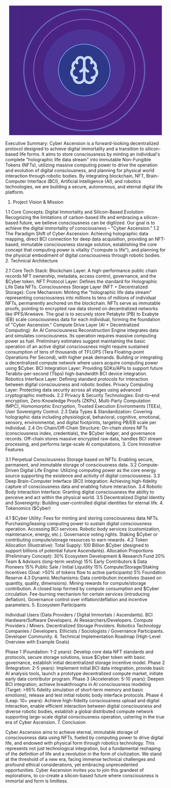 
<p align="center">
  <img src="https://github.com/CyberAscen/Cyber/blob/main/public/1280X1280.PNG?raw=true" alt="logo">
</p>

Executive Summary: Cyber Ascension is a forward-looking decentralized protocol designed to achieve digital immortality and a transition to silicon-based life forms. It aims to store consciousness by minting an individual's complete "holographic life data stream" into immutable Non-Fungible Tokens (NFTs), utilizing massive computing power to drive the operation and evolution of digital consciousness, and planning for physical world interaction through robotic bodies. By integrating blockchain, NFT, Brain-Computer Interface (BCI), Artificial Intelligence (AI), and robotics technologies, we are building a secure, autonomous, and eternal digital life platform.

1. Project Vision & Mission

1.1 Core Concepts: Digital Immortality and Silicon-Based Evolution: Recognizing the limitations of carbon-based life and embracing a silicon-based future, we believe consciousness can be digitized. Our goal is to achieve the digital immortality of consciousness – "Cyber Ascension."
1.2 The Paradigm Shift of Cyber Ascension: Achieving holographic data mapping, direct BCI connection for deep data acquisition, providing an NFT-based, immutable consciousness storage solution, establishing the core concept that computing power is vitality ("compute is life"), and planning for the physical embodiment of digital consciousness through robotic bodies.
2. Technical Architecture

2.1 Core Tech Stack:
Blockchain Layer: A high-performance public chain records NFT ownership, metadata, access control, governance, and the $Cyber token.
NFT Protocol Layer: Defines the standard for Holographic Life Data NFTs.
Consciousness Storage Layer (NFT + Decentralized Storage):
Core Mechanism: Minting the "holographic life data stream" representing consciousness into millions to tens of millions of individual NFTs, permanently anchored on the blockchain.
NFTs serve as immutable proofs, pointing to encrypted raw data stored on decentralized networks like IPFS/Arweave.
The goal is to securely store Petabyte (PB) to Exabyte (EB) scale consciousness data for each individual, forming the foundation of "Cyber Ascension."
Compute Drive Layer (AI + Decentralized Computing):
An AI Consciousness Reconstruction Engine integrates data and simulates consciousness. Its operation requires massive computing power as fuel.
Preliminary estimates suggest maintaining the basic operation of an active digital consciousness might require sustained consumption of tens of thousands of TFLOPS (Tera Floating-point Operations Per Second), with higher peak demands.
Building or integrating a decentralized compute network where users acquire computing power using $Cyber.
BCI Integration Layer: Providing SDKs/APIs to support future Terabits-per-second (Tbps) high-bandwidth BCI device integration.
Robotics Interface Layer: Defining standard protocols for interaction between digital consciousness and robotic bodies.
Privacy Computing Layer: Protecting data security across all stages using advanced cryptographic methods.
2.2 Privacy & Security Technologies: End-to-end encryption, Zero-Knowledge Proofs (ZKPs), Multi-Party Computation (MPC), Homomorphic Encryption, Trusted Execution Environments (TEEs), User Sovereignty Control.
2.3 Data Types & Standardization: Covering holographic data including physiological, behavioral, cognitive, emotional, sensory, environmental, and digital footprints, targeting PB/EB scale per individual.
2.4 On-Chain/Off-Chain Structure: On-chain stores NFTs (consciousness index, credentials), the $Cyber ledger, and governance records. Off-chain stores massive encrypted raw data, handles BCI stream processing, and performs large-scale AI computations.
3. Core Innovative Features

3.1 Perpetual Consciousness Storage based on NFTs: Enabling secure, permanent, and immutable storage of consciousness data.
3.2 Compute-Driven Digital Life Engine: Utilizing computing power as the core energy source supporting the existence and activity of digital consciousness.
3.3 Deep Brain-Computer Interface (BCI) Integration: Achieving high-fidelity capture of consciousness data and enabling future interaction.
3.4 Robotic Body Interaction Interface: Granting digital consciousness the ability to perceive and act within the physical world.
3.5 Decentralized Digital Identity and Sovereignty: Building user-controlled digital identities for eternal life.
4. Tokenomics ($Cyber)

4.1 $Cyber Utility:
Fees for minting and storing consciousness data NFTs.
Purchasing/leasing computing power to sustain digital consciousness operation.
Accessing BCI services.
Robotic body services (customization, maintenance, energy, etc.).
Governance voting rights.
Staking $Cyber or contributing compute/storage resources to earn rewards.
4.2 Token Allocation (Illustrative):
Total Supply: 100 Billion $Cyber (designed to support billions of potential future Ascendants).
Allocation Proportions (Preliminary Concept):
30% Ecosystem Development & Research Fund
20% Team & Advisors (long-term vesting)
15% Early Contributors & Data Pioneers
15% Public Sale / Initial Liquidity
15% Compute/Storage/Staking Incentives (Goal: >50% of tokens flow to active participants)
5% Foundation Reserve
4.3 Dynamic Mechanisms:
Data contribution incentives (based on quantity, quality, dimensions).
Mining rewards for compute/storage contribution.
A closed loop formed by compute consumption and $Cyber circulation.
Fee-burning mechanism for certain services (introducing deflation).
Governance control over inflation/deflation and incentive parameters.
5. Ecosystem Participants

Individual Users (Data Providers / Digital Immortals / Ascendants).
BCI Hardware/Software Developers.
AI Researchers/Developers.
Compute Providers / Miners.
Decentralized Storage Providers.
Robotics Technology Companies / Developers.
Ethicists / Sociologists / Governance Participants.
Developer Community.
6. Technical Implementation Roadmap (High-Level Overview with Example Goals)

Phase 1 (Foundation: 1-2 years): Develop core data NFT standards and protocols, secure storage solutions, issue $Cyber token with basic governance, establish initial decentralized storage incentive model.
Phase 2 (Integration: 2-5 years): Implement initial BCI data integration, provide basic AI analysis tools, launch a prototype decentralized compute market, initiate early data contributor program.
Phase 3 (Acceleration: 5-10 years): Deepen BCI integration, achieve breakthroughs in AI consciousness modeling (Target: >95% fidelity simulation of short-term memory and basic emotions), release and test initial robotic body interface protocols.
Phase 4 (Leap: 10+ years): Achieve high-fidelity consciousness upload and digital interaction, enable efficient interaction between digital consciousness and diverse robotic bodies, establish a global distributed compute network supporting large-scale digital consciousness operation, ushering in the true era of Cyber Ascension.
7. Conclusion

Cyber Ascension aims to achieve eternal, immutable storage of consciousness data using NFTs, fueled by computing power to drive digital life, and endowed with physical form through robotics technology. This represents not just technological integration, but a fundamental reshaping of the definition of life and a revolution in the form of civilization. We stand at the threshold of a new era, facing immense technical challenges and profound ethical considerations, yet embracing unprecedented opportunities. Cyber Ascension invites you to join this grandest of explorations, to co-create a silicon-based future where consciousness is immortal and form is limitless.
